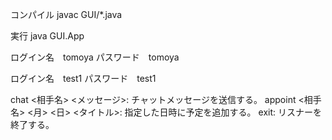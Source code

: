 コンパイル
javac GUI/*.java

実行
java GUI.App

ログイン名　tomoya
パスワード　tomoya

ログイン名　test1
パスワード　test1


chat <相手名> <メッセージ>: チャットメッセージを送信する。
appoint <相手名> <月> <日> <タイトル>: 指定した日時に予定を追加する。
exit: リスナーを終了する。
